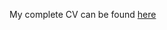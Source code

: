 My complete CV can be found [here](https://jerodriguezs.github.io/files/resume_julio_rodriguez.pdf)
